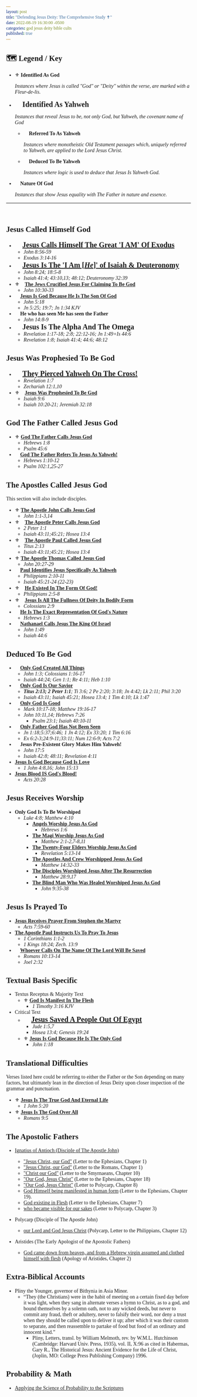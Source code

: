 ```yaml
---
layout: post
title: "Defending Jesus Deity: The Comprehensive Study ✝️"
date: 2022-08-19 16:30:00 -0500
categories: god jesus deity bible cults
published: true
---
```


<style>
    html * {
        font-family: Times;
    }
</style>

<!-- ## ⚠️ <span style="font-weight:bold;color:Gold;">Under Construction</span>

Hello, this article is a work in progress. When this warning sign is taken down it will be finished. I will continue to add what I find. Feel free to contact me below with suggestions. -->

## 🗺️ **Legend / Key**

- ⚜️ **Identified As God**

	*Instances where Jesus is called "God" or "Deity" within the verse, are marked with a Fleur-de-lis.*

- <span style="font-size:20px;">👑 **Identified As Yahweh**</span>

	*Instances that reveal Jesus to be, not only God, but Yahweh, the covenant name of God*
	
	<!--The Cults have done there best to hide, mistranslate, and erase these instances.-->

	- 📜 **Referred To As Yahweh**

		*Instances where monotheistic Old Testament passages which, uniquely referred to Yahweh, are applied to the Lord Jesus Christ.* 
		
		<!--The cults may have overlooked this instances.*-->

	- 🧠 **Deduced To Be Yahweh**

		*Instances where logic is used to deduce that Jesus Is Yahweh God.*
		
		<!--These instances are especially effective against the cults, who have altered most the other instances in order to hide Jesus Deity.*-->

- 🍃 **Nature Of God**

	*Instances that show Jesus equality with The Father in nature and essence.*

---
<br>

## **Jesus Called Himself God**

- <span style="font-size:20px;">👑 [**Jesus Calls Himself The Great 'I AM' Of Exodus**](https://sevenshepherd.github.io/deity-03/)</span>
	- *John 8:56-59*
	- *Exodus 3:14-16*
- <span style="font-size:20px;">👑 [**Jesus Is The 'I Am [*He*]' of Isaiah & Deuteronomy**](https://sevenshepherd.github.io/deity-14/)</span>
	- *John 8:24; 18:5-8*
	- *Isaiah 41:4; 43:10,13; 48:12; Deuteronomy 32:39*
- ⚜️🍃 [**The Jews Crucified Jesus For Claiming To Be God**](https://sevenshepherd.github.io/deity-09/)
	- *John 10:30-33*
- 🍃 [**Jesus Is God Because He Is The Son Of God**](https://sevenshepherd.github.io/deity-23/)
	- *John 5:18*
	- *Jn 5:25; 19:7; Jn 1:34 KJV*
- 🍃 **He who has seen Me has seen the Father**
	- *John 14:8-9*
- <span style="font-size:20px;">👑 **Jesus Is The Alpha And The Omega**</span>
	- *Revelation 1:17-18; 2:8; 22:12-16; Jn 1:49+Is 44:6*
	- *Revelation 1:8; Isaiah 41:4; 44:6; 48:12*


## **Jesus Was Prophesied To Be God**

- <span style="font-size:20px;">👑 [**They Pierced Yahweh On The Cross!**](https://sevenshepherd.github.io/deity-16/)</span>
	- *Revelation 1:7*
	- *Zechariah 12:1,10*
- ⚜️🧠 [**Jesus Was Prophesied To Be God**](https://sevenshepherd.github.io/deity-02/)
	- *Isaiah 9:6*
	- *Isaiah 10:20-21; Jeremiah 32:18*

## **God The Father Called Jesus God**

- ⚜️ [**God The Father Calls Jesus God**](https://sevenshepherd.github.io/deity-01/)
	- *Hebrews 1:8*
	- *Psalm 45:6*
- 📜 [**God The Father Refers To Jesus As Yahweh!**](https://sevenshepherd.github.io/deity-34/)
	- *Hebrews 1:10-12*
	- *Psalm 102:1,25-27*

## **The Apostles Called Jesus God**

This section will also include disciples.

- ⚜️ [**The Apostle John Calls Jesus God**](https://sevenshepherd.github.io/deity-05/)
	- *John 1:1-3,14*
- ⚜️🧠 [**The Apostle Peter Calls Jesus God**](https://sevenshepherd.github.io/deity-06/)
	- *2 Peter 1:1*
	- *Isaiah 43:11;45:21; Hosea 13:4*
- ⚜️🧠 [**The Apostle Paul Called Jesus God**](https://sevenshepherd.github.io/deity-07/)
	- *Titus 2:13*
	- *Isaiah 43:11;45:21; Hosea 13:4*
- ⚜️ [**The Apostle Thomas Called Jesus God**](https://sevenshepherd.github.io/deity-08/)
	- *John 20:27-29*
- 📜 [**Paul Identifies Jesus Specifically As Yahweh**](https://sevenshepherd.github.io/deity-35/)
	- *Philippians 2:10-11*
	- *Isaiah 45:21-24 (22-23)*
- ⚜️🍃 [**He Existed In The Form Of God!**](https://sevenshepherd.github.io/deity-13/)
	- *Philippians 2:5-8*
- ⚜️🍃 [**Jesus Is All The Fullness Of Deity In Bodily Form**](https://sevenshepherd.github.io/deity-15/)
	- *Colossians 2:9*
- 🍃 [**He Is The Exact Representation Of God's Nature**](https://sevenshepherd.github.io/deity-24/)
	- *Hebrews 1:3*
- 📜 [**Nathanael Calls Jesus The King Of Israel**](https://sevenshepherd.github.io/deity-36/)
	- *John 1:49*
	- *Isaiah 44:6*

## **Deduced To Be God**

- 🧠 [**Only God Created All Things**](https://sevenshepherd.github.io/deity-11/)
	- *John 1:3; Colossians 1:16-17*
	- *Isaiah 44:24; Gen 1:1; Re 4:11; Heb 1:10*
- 🧠 [**Only God Is Our Savior**](https://sevenshepherd.github.io/deity-18/)
	- ***Titus 2:13; 2 Peter 1:1**; Ti 3:6; 2 Pe 2:20; 3:18; Jn 4:42; Lk 2:11; Phil 3:20*
	- *Isaiah 43:11; Isaiah 45:21; Hosea 13:4; 1 Tim 4:10; Lk 1:47*
- 🧠 [**Only God Is Good**](https://sevenshepherd.github.io/deity-17/)
	- *Mark 10:17-18; Matthew 19:16-17*
	- *John 10:11,14; Hebrews 7:26*
		- *Psalm 23:1; Isaiah 40:10-11*
- 🧠 [**Only Father God Has Not Been Seen**](https://sevenshepherd.github.io/deity-37/)
	- *Jn 1:18;5:37;6:46; 1 Jn 4:12; Ex 33:20; 1 Tim 6:16*
	- *Ex 6:2-3;24:9-11;33:11; Num 12:6-9; Acts 7:2*
- 🧠 **Jesus Pre-Existent Glory Makes Him Yahweh!**
	- *John 17:5*
	- *Isaiah 42:8; 48:11; Revelation 4:11*
- [**Jesus Is God Because God Is Love**](https://sevenshepherd.github.io/deity-22/)
	- *1 John 4:8,16; John 15:13*
- [**Jesus Blood IS God's Blood!**](https://sevenshepherd.github.io/deity-12/)
	- *Acts 20:28*

## **Jesus Receives Worship**
- **Only God Is To Be Worshiped**
	- *Luke 4:8; Matthew 4:10*
		- [**Angels Worship Jesus As God**](https://sevenshepherd.github.io/deity-04/)
			- *Hebrews 1:6*
		- [**The Magi Worship Jesus As God**](https://sevenshepherd.github.io/deity-10/)
			- *Matthew 2:1-2,7-8,11*
		- [**The Twenty-Four Elders Worship Jesus As God**](https://sevenshepherd.github.io/deity-25/)
			- *Revelation 5:13-14*
		- [**The Apostles And Crew Worshipped Jesus As God**](https://sevenshepherd.github.io/deity-26/)
			- *Matthew 14:32-33*
		- [**The Disciples Worshiped Jesus After The Resurrection**](https://sevenshepherd.github.io/deity-27/)
			- *Matthew 28:9,17*
		- [**The Blind Man Who Was Healed Worshiped Jesus As God**](https://sevenshepherd.github.io/deity-28/)
			- *John 9:35-38*
			
## **Jesus Is Prayed To**
- [**Jesus Receives Prayer From Stephen the Martyr**](https://sevenshepherd.github.io/deity-31/)
	- *Acts 7:59-60*
- [**The Apostle Paul Instructs Us To Pray To Jesus**](https://sevenshepherd.github.io/deity-32/)
	- *1 Corinthians 1:1-2*
	- *1 Kings 18:24; Zech. 13:9*
- 📜 [**Whoever Calls On The Name Of The Lord Will Be Saved**](https://sevenshepherd.github.io/deity-33/)
	- *Romans 10:13-14*
	- *Joel 2:32*

## **Textual Basis Specific**
- Textus Receptus & Majority Text
	- ⚜️ [**God Is Manifest In The Flesh**](https://sevenshepherd.github.io/deity-19/)
		- *1 Timothy 3:16 KJV*
- Critical Text
	- <span style="font-size:20px;">👑 [**Jesus Saved A People Out Of Egypt**](https://sevenshepherd.github.io/deity-20/)</span>
		- *Jude 1:5,7*
		- *Hosea 13:4; Genesis 19:24*
	- ⚜️ [**Jesus Is God Because He Is The Only God**](https://sevenshepherd.github.io/deity-21/)
		- *John 1:18*

## **Translational Difficulties**
Verses listed here could be referring to either the Father or the Son depending on many factors, but ultimately lean in the direction of Jesus Deity upon closer inspection of the grammar and punctuation.

- ⚜️ [**Jesus Is The True God And Eternal Life**](https://sevenshepherd.github.io/deity-29/)
	- *1 John 5:20*
- ⚜️ [**Jesus Is The God Over All**](https://sevenshepherd.github.io/deity-30/)
	- *Romans 9:5*

## **The Apostolic Fathers**

- [Ignatius of Antioch (Disciple of The Apostle John)](https://ccel.org/ccel/ignatius_antioch/epistles_of_ignatius/)
	- ["Jesus Christ, our God"](https://ccel.org/ccel/ignatius_antioch/epistles_of_ignatius/anf01.v.ii.html) (Letter to the Ephesians, Chapter 1)
	- ["Jesus Christ, our God"](https://ccel.org/ccel/ignatius_antioch/epistles_of_ignatius/anf01.v.v.html) (Letter to the Romans, Chapter 1)
	- ["Christ our God"](https://ccel.org/ccel/ignatius_antioch/epistles_of_ignatius/anf01.v.vii.x.html) (Letter to the Smyrnaeans, Chapter 10)
	- ["Our God, Jesus Christ"](https://ccel.org/ccel/ignatius_antioch/epistles_of_ignatius/anf01.v.ii.xviii.html) (Letter to the Ephesians, Chapter 18)
	- ["Our God, Jesus Christ"](https://ccel.org/ccel/ignatius_antioch/epistles_of_ignatius/anf01.v.viii.viii.html) (Letter to Polycarp, Chapter 8)
	- [God Himself being manifested in human form](https://ccel.org/ccel/ignatius_antioch/epistles_of_ignatius/anf01.v.ii.xix.html) (Letter to the Ephesians, Chapter 19).
	- [God existing in Flesh](https://ccel.org/ccel/ignatius_antioch/epistles_of_ignatius/anf01.v.ii.vii.html) (Letter to the Ephesians, Chapter 7)
	- [who became visible for our sakes](https://ccel.org/ccel/ignatius_antioch/epistles_of_ignatius/anf01.v.viii.iii.html) (Letter to Polycarp, Chapter 3)

- Polycarp (Disciple of The Apostle John)
	- [our Lord and God Jesus Christ]() (Polycarp, Letter to the Philippians, Chapter 12)
- Aristides (The Early Apologist of the Apostolic Fathers)
	- [God came down from heaven, and from a Hebrew virgin assumed and clothed himself with flesh]() (Apology of Aristides, Chapter 2)

<!-- - God, even Jesus Christ (Letter to the Smyrnaeans, Chapter 10). -->


## **Extra-Biblical Accounts**

- Pliny the Younger, governor of Bithynia in Asia Minor.
	- “They (the Christians) were in the habit of meeting on a certain fixed day before it was light, when they sang in alternate verses a hymn to Christ, as to a god, and bound themselves by a solemn oath, not to any wicked deeds, but never to commit any fraud, theft or adultery, never to falsify their word, nor deny a trust when they should be called upon to deliver it up; after which it was their custom to separate, and then reassemble to partake of food but food of an ordinary and innocent kind.”
		- Pliny, Letters, transl. by William Melmoth, rev. by W.M.L. Hutchinson (Cambridge: Harvard Univ. Press, 1935), vol. II, X:96 as cited in Habermas, Gary R., The Historical Jesus: Ancient Evidence for the Life of Christ, (Joplin, MO: College Press Publishing Company) 1996.

## **Probability & Math**

- [Applying the Science of Probability to the Scriptures](https://christinprophecy.org/articles/applying-the-science-of-probability-to-the-scriptures/)


<script>
	var refTagger = {
		settings: {
			bibleVersion: 'LEB'
		}
	}; 

	(function(d, t) {
		var n=d.querySelector('[nonce]');
		refTagger.settings.nonce = n && (n.nonce||n.getAttribute('nonce'));
		var g = d.createElement(t), s = d.getElementsByTagName(t)[0];
		g.src = 'https://api.reftagger.com/v2/RefTagger.js';
		g.nonce = refTagger.settings.nonce;
		s.parentNode.insertBefore(g, s);
	}(document, 'script'));
</script>